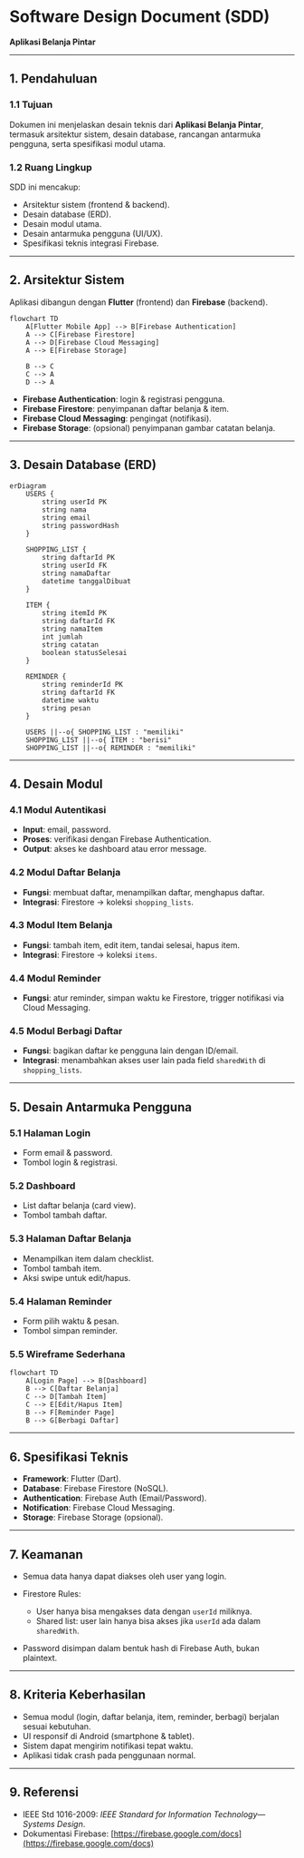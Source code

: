 # Software Design Document (SDD)

**Aplikasi Belanja Pintar**

---

## 1. Pendahuluan

### 1.1 Tujuan

Dokumen ini menjelaskan desain teknis dari **Aplikasi Belanja Pintar**, termasuk arsitektur sistem, desain database, rancangan antarmuka pengguna, serta spesifikasi modul utama.

### 1.2 Ruang Lingkup

SDD ini mencakup:

* Arsitektur sistem (frontend & backend).
* Desain database (ERD).
* Desain modul utama.
* Desain antarmuka pengguna (UI/UX).
* Spesifikasi teknis integrasi Firebase.

---

## 2. Arsitektur Sistem

Aplikasi dibangun dengan **Flutter** (frontend) dan **Firebase** (backend).

```mermaid
flowchart TD
    A[Flutter Mobile App] --> B[Firebase Authentication]
    A --> C[Firebase Firestore]
    A --> D[Firebase Cloud Messaging]
    A --> E[Firebase Storage]

    B --> C
    C --> A
    D --> A
```

* **Firebase Authentication**: login & registrasi pengguna.
* **Firebase Firestore**: penyimpanan daftar belanja & item.
* **Firebase Cloud Messaging**: pengingat (notifikasi).
* **Firebase Storage**: (opsional) penyimpanan gambar catatan belanja.

---

## 3. Desain Database (ERD)

```mermaid
erDiagram
    USERS {
        string userId PK
        string nama
        string email
        string passwordHash
    }

    SHOPPING_LIST {
        string daftarId PK
        string userId FK
        string namaDaftar
        datetime tanggalDibuat
    }

    ITEM {
        string itemId PK
        string daftarId FK
        string namaItem
        int jumlah
        string catatan
        boolean statusSelesai
    }

    REMINDER {
        string reminderId PK
        string daftarId FK
        datetime waktu
        string pesan
    }

    USERS ||--o{ SHOPPING_LIST : "memiliki"
    SHOPPING_LIST ||--o{ ITEM : "berisi"
    SHOPPING_LIST ||--o{ REMINDER : "memiliki"
```

---

## 4. Desain Modul

### 4.1 Modul Autentikasi

* **Input**: email, password.
* **Proses**: verifikasi dengan Firebase Authentication.
* **Output**: akses ke dashboard atau error message.

### 4.2 Modul Daftar Belanja

* **Fungsi**: membuat daftar, menampilkan daftar, menghapus daftar.
* **Integrasi**: Firestore → koleksi `shopping_lists`.

### 4.3 Modul Item Belanja

* **Fungsi**: tambah item, edit item, tandai selesai, hapus item.
* **Integrasi**: Firestore → koleksi `items`.

### 4.4 Modul Reminder

* **Fungsi**: atur reminder, simpan waktu ke Firestore, trigger notifikasi via Cloud Messaging.

### 4.5 Modul Berbagi Daftar

* **Fungsi**: bagikan daftar ke pengguna lain dengan ID/email.
* **Integrasi**: menambahkan akses user lain pada field `sharedWith` di `shopping_lists`.

---

## 5. Desain Antarmuka Pengguna

### 5.1 Halaman Login

* Form email & password.
* Tombol login & registrasi.

### 5.2 Dashboard

* List daftar belanja (card view).
* Tombol tambah daftar.

### 5.3 Halaman Daftar Belanja

* Menampilkan item dalam checklist.
* Tombol tambah item.
* Aksi swipe untuk edit/hapus.

### 5.4 Halaman Reminder

* Form pilih waktu & pesan.
* Tombol simpan reminder.

### 5.5 Wireframe Sederhana

```mermaid
flowchart TD
    A[Login Page] --> B[Dashboard]
    B --> C[Daftar Belanja]
    C --> D[Tambah Item]
    C --> E[Edit/Hapus Item]
    B --> F[Reminder Page]
    B --> G[Berbagi Daftar]
```

---

## 6. Spesifikasi Teknis

* **Framework**: Flutter (Dart).
* **Database**: Firebase Firestore (NoSQL).
* **Authentication**: Firebase Auth (Email/Password).
* **Notification**: Firebase Cloud Messaging.
* **Storage**: Firebase Storage (opsional).

---

## 7. Keamanan

* Semua data hanya dapat diakses oleh user yang login.
* Firestore Rules:

  * User hanya bisa mengakses data dengan `userId` miliknya.
  * Shared list: user lain hanya bisa akses jika `userId` ada dalam `sharedWith`.
* Password disimpan dalam bentuk hash di Firebase Auth, bukan plaintext.

---

## 8. Kriteria Keberhasilan

* Semua modul (login, daftar belanja, item, reminder, berbagi) berjalan sesuai kebutuhan.
* UI responsif di Android (smartphone & tablet).
* Sistem dapat mengirim notifikasi tepat waktu.
* Aplikasi tidak crash pada penggunaan normal.

---

## 9. Referensi

* IEEE Std 1016-2009: *IEEE Standard for Information Technology—Systems Design*.
* Dokumentasi Firebase: [https://firebase.google.com/docs](https://firebase.google.com/docs)
